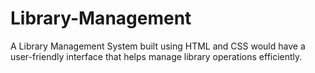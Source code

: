 # Library-Management
A Library Management System built using HTML and CSS would have a user-friendly interface that helps manage library operations efficiently.
